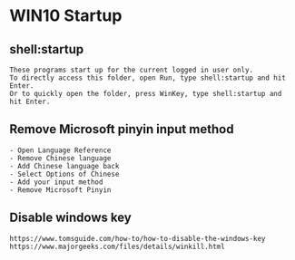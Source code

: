 WIN10 Startup
=============

## shell:startup

    These programs start up for the current logged in user only. 
    To directly access this folder, open Run, type shell:startup and hit Enter. 
    Or to quickly open the folder, press WinKey, type shell:startup and hit Enter.

## Remove Microsoft pinyin input method

    - Open Language Reference
    - Remove Chinese language
    - Add Chinese language back
    - Select Options of Chinese
    - Add your input method
    - Remove Microsoft Pinyin

## Disable windows key

    https://www.tomsguide.com/how-to/how-to-disable-the-windows-key
    https://www.majorgeeks.com/files/details/winkill.html

